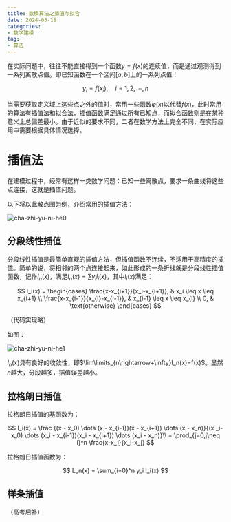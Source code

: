 ```yaml
---
title: 数模算法之插值与拟合
date: 2024-05-18
categories:
- 数学建模
tag: 
- 算法
---
```


在实际问题中，往往不能直接得到一个函数$y = f(x)$的连续值，而是通过观测得到一系列离散点值。即已知函数在一个区间$[a,b]$上的一系列点值：

$$
y_i = f(x_i), \quad i = 1,2,\cdots,n
$$

当需要获取定义域上这些点之外的值时，常用一些函数$\varphi(x)$以代替$f(x)$，此时常用的算法有插值法和拟合法，插值函数满足通过所有已知点，而拟合函数则是在某种意义上总偏差最小。由于近似的要求不同，二者在数学方法上完全不同，在实际应用中需要根据具体情况选择。

<!-- more -->

# 插值法

在建模过程中，经常有这样一类数学问题：已知一些离散点，要求一条曲线将这些点连接，这就是插值问题。

以下将以此散点图为例，介绍常用的插值方法：

![![cha-zhi-yu-ni-he0](https://raw.githubusercontent.com/Rayminn/img/main/cha-zhi-yu-ni-he0.jpg)](http://cdn.jsdelivr.net/gh/Rayminn/img/cha-zhi-yu-ni-he0.jpg)

## 分段线性插值

分段线性插值是最简单直观的插值方法，但插值函数不连续，不适用于高精度的插值。简单的说，将相邻的两个点连接起来，如此形成的一条折线就是分段线性插值函数，记作$I_n(x)$，满足$I_n(x) = \sum y_i l_i(x)$，其中$l_i(x)$满足：

$$
l_i(x) = \begin{cases}
\frac{x-x_{i+1}}{x_i-x_{i+1}}, & x_i \leq x \leq x_{i+1} \\
\frac{x-x_{i-1}}{x_{i}-x_{i-1}}, & x_{i-1} \leq x \leq x_{i} \\
0, & \text{otherwise}
\end{cases}
$$

（代码实现略）

如图：

![![cha-zhi-yu-ni-he1](https://raw.githubusercontent.com/Rayminn/img/main/cha-zhi-yu-ni-he1.jpg)](http://cdn.jsdelivr.net/gh/Rayminn/img/cha-zhi-yu-ni-he1.jpg)

$I_n(x)$具有良好的收敛性，即$\lim\limits_{n\rightarrow+\infty}I_n(x)=f(x)$。显然$n$越大，分段越多，插值误差越小。

## 拉格朗日插值

拉格朗日插值的基函数为：

$$
l_i(x) = \frac {(x - x_0) \dots (x - x_{i-1})(x - x_{i+1}) \dots (x - x_n)}{(x _i- x_0) \dots (x_i - x_{i-1})(x_i - x_{i+1}) \dots (x_i - x_n)}\\
= \prod_{j=0,j\neq i}^n \frac{x-x_j}{x_i-x_j}
$$

拉格朗日插值函数为：

$$
L_n(x) = \sum_{i=0}^n y_i l_i(x)
$$

## 样条插值

（高考后补）